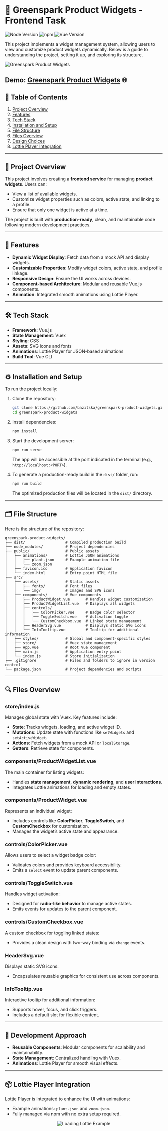 
# 🌱 Greenspark Product Widgets - Frontend Task

![Node Version](https://img.shields.io/badge/node-22.12.0-brightgreen)
![npm](https://img.shields.io/badge/npm-10.9.0-blue)
![Vue Version](https://img.shields.io/badge/vue-3.5.13-brightgreen)

This project implements a widget management system, allowing users to view and customize product widgets dynamically. Below is a guide to understanding the project, setting it up, and exploring its structure.

![Greenspark Product Widgets](https://ielyzaveta.com/media/greenspark.gif)

Demo: [Greenspark Product Widgets](https://greenspark-widgets.netlify.app/) 🌐
---

## 📖 Table of Contents
1. [Project Overview](#-project-overview)
2. [Features](#-features)
3. [Tech Stack](#-tech-stack)
4. [Installation and Setup](#%EF%B8%8F-installation-and-setup)
5. [File Structure](#-file-structure)
6. [Files Overview](#-files-overview)
7. [Design Choices](#-design-choices)
8. [Lottie Player Integration](#-lottie-player-integration)

---

## 🌟 Project Overview

This project involves creating a **frontend service** for managing **product widgets**. Users can:
* View a list of available widgets.
* Customize widget properties such as colors, active state, and linking to a profile.
* Ensure that only one widget is active at a time.

The project is built with **production-ready**, clean, and maintainable code following modern development practices.

---

## 🎨 Features
* **Dynamic Widget Display**: Fetch data from a mock API and display widgets.
* **Customizable Properties**: Modify widget colors, active state, and profile linkage.
* **Responsive Design**: Ensure the UI works across devices.
* **Component-based Architecture**: Modular and reusable Vue.js components.
* **Animation**: Integrated smooth animations using Lottie Player.

---

## 🛠 Tech Stack
* **Framework**: Vue.js
* **State Management**: Vuex
* **Styling**: CSS
* **Assets**: SVG icons and fonts
* **Animations**: Lottie Player for JSON-based animations
* **Build Tool**: Vue CLI

---

## ⚙️ Installation and Setup

To run the project locally:

1. Clone the repository:
   ```bash
   git clone https://github.com/bazitska/greenspark-product-widgets.git
   cd greenspark-product-widgets
   ```

2. Install dependencies:
   ```bash
   npm install
   ```

3. Start the development server:
   ```bash
   npm run serve
   ```
   The app will be accessible at the port indicated in the terminal (e.g., `http://localhost:<PORT>`).
   
4. To generate a production-ready build in the `dist/` folder, run:

   ```bash
   npm run build
   ```
   The optimized production files will be located in the `dist/` directory.

---

## 🗂 File Structure

Here is the structure of the repository:

```
greenspark-product-widgets/
├── dist/                  # Compiled production build
├── node_modules/          # Project dependencies
├── public/                # Public assets
│   ├── animations/        # Lottie JSON animations
│   │   ├── plant.json     # Example animation file
│   │   └── zoom.json
│   ├── favicon.ico        # Application favicon
│   └── index.html         # Entry point HTML file
├── src/
│   ├── assets/            # Static assets
│   │   ├── fonts/         # Font files
│   │   └── img/           # Images and SVG icons
│   ├── components/        # Vue components
│   │   ├── ProductWidget.vue       # Handles widget customization
│   │   ├── ProductWidgetList.vue   # Displays all widgets
│   │   ├── controls/
│   │   │   ├── ColorPicker.vue     # Badge color selector
│   │   │   ├── ToggleSwitch.vue    # Activation toggle
│   │   │   └── CustomCheckbox.vue  # Linked state management
│   │   ├── HeaderSvg.vue           # Displays static SVG icons
│   │   └── InfoTooltip.vue         # Tooltip for additional information
│   ├── styles/            # Global and component-specific styles
│   ├── store/             # Vuex state management
│   ├── App.vue            # Root Vue component
│   ├── main.js            # Application entry point
│   └── index.js           # Store initialization
├── .gitignore             # Files and folders to ignore in version control
└── package.json           # Project dependencies and scripts
```

---

## 🔍 Files Overview

### **store/index.js**
Manages global state with Vuex. Key features include:
* **State**: Tracks widgets, loading, and active widget ID.
* **Mutations**: Update state with functions like `setWidgets` and `setActiveWidget`.
* **Actions**: Fetch widgets from a mock API or `localStorage`.
* **Getters**: Retrieve state for components.

### **components/ProductWidgetList.vue**
The main container for listing widgets:
* Handles **state management**, **dynamic rendering**, and **user interactions**.
* Integrates Lottie animations for loading and empty states.

### **components/ProductWidget.vue**
Represents an individual widget:
* Includes controls like **ColorPicker**, **ToggleSwitch**, and **CustomCheckbox** for customization.
* Manages the widget’s active state and appearance.

### **controls/ColorPicker.vue**
Allows users to select a widget badge color:
* Validates colors and provides keyboard accessibility.
* Emits a `select` event to update parent components.

### **controls/ToggleSwitch.vue**
Handles widget activation:
* Designed for **radio-like behavior** to manage active states.
* Emits events for updates to the parent component.

### **controls/CustomCheckbox.vue**
A custom checkbox for toggling linked states:
* Provides a clean design with two-way binding via `change` events.

### **HeaderSvg.vue**
Displays static SVG icons:
* Encapsulates reusable graphics for consistent use across components.

### **InfoTooltip.vue**
Interactive tooltip for additional information:
* Supports hover, focus, and click triggers.
* Includes a default slot for flexible content.

---

## 🎯 Development Approach
* **Reusable Components**: Modular components for scalability and maintainability.
* **State Management**: Centralized handling with Vuex.
* **Animations**: Lottie Player for smooth visual effects.

---

## 📦 Lottie Player Integration
Lottie Player is integrated to enhance the UI with animations:
* Example animations: `plant.json` and `zoom.json`.
* Fully managed via npm with no extra setup required.

<div align="center">
  <img src="https://ielyzaveta.com/media/loading.gif" alt="Loading Lottie Example" />
</div>


